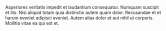 Asperiores veritatis impedit et laudantium consequatur. Numquam suscipit et illo. Nisi aliquid totam quia distinctio autem quam dolor. Recusandae et et harum eveniet adipisci eveniet. Autem alias dolor et aut nihil ut corporis. Mollitia vitae ea qui est et.